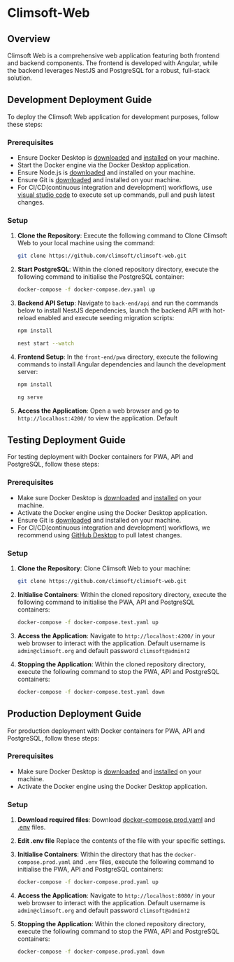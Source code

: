 # Climsoft-Web

## Overview
Climsoft Web is a comprehensive web application featuring both frontend and backend components. The frontend is developed with Angular, while the backend leverages NestJS and PostgreSQL for a robust, full-stack solution.

## Development Deployment Guide
To deploy the Climsoft Web application for development purposes, follow these steps:

### Prerequisites
- Ensure Docker Desktop is [downloaded](https://docs.docker.com/get-docker/) and [installed](https://docs.docker.com/engine/install/) on your machine.
- Start the Docker engine via the Docker Desktop application.
- Ensure Node.js is [downloaded](https://nodejs.org/en) and installed on your machine.
- Ensure Git is [downloaded](https://git-scm.com/) and installed on your machine.
- For CI/CD(continuous integration and development) workflows, use [visual studio code](https://code.visualstudio.com/) to execute set up commands, pull and push latest changes.

### Setup
1. **Clone the Repository**:
   Execute the following command to Clone Climsoft Web to your local machine using the command:
   ```bash
   git clone https://github.com/climsoft/climsoft-web.git
   ```

2. **Start PostgreSQL**:
   Within the cloned repository directory, execute the following command to initialise the PostgreSQL container:
   ```bash
   docker-compose -f docker-compose.dev.yaml up
   ```

3. **Backend API Setup**:
   Navigate to `back-end/api` and run the commands below to install NestJS dependencies, launch the backend API with hot-reload enabled and execute seeding migration scripts:
   ```bash
   npm install
   ```
   ```bash
   nest start --watch
   ```

4. **Frontend Setup**:
   In the `front-end/pwa` directory, execute the following commands to install Angular dependencies and launch the development server:
   ```bash
   npm install
   ```
    ```bash
   ng serve
   ```

5. **Access the Application**:
   Open a web browser and go to `http://localhost:4200/` to view the application. Default

## Testing Deployment Guide
For testing deployment with Docker containers for PWA, API and PostgreSQL, follow these steps:

### Prerequisites
- Make sure Docker Desktop is [downloaded](https://docs.docker.com/get-docker/) and [installed](https://docs.docker.com/engine/install/) on your machine.
- Activate the Docker engine using the Docker Desktop application.
- Ensure Git is [downloaded](https://git-scm.com/) and installed on your machine.
- For CI/CD(continuous integration and development) workflows, we recommend using [GitHub Desktop](https://desktop.github.com/) to pull latest changes.

### Setup
1. **Clone the Repository**:
   Clone Climsoft Web to your machine:
   ```bash
   git clone https://github.com/climsoft/climsoft-web.git
   ```

2. **Initialise Containers**:
   Within the cloned repository directory, execute the following command to initialise the PWA, API and PostgreSQL containers:
   ```bash
   docker-compose -f docker-compose.test.yaml up
   ```

3. **Access the Application**:
   Navigate to `http://localhost:4200/` in your web browser to interact with the application. Default username is `admin@climsoft.org` and default password `climsoft@admin!2`

4. **Stopping the Application**:
   Within the cloned repository directory, execute the following command to stop the PWA, API and PostgreSQL containers:
   ```bash
   docker-compose -f docker-compose.test.yaml down
   ```

## Production Deployment Guide
For production deployment with Docker containers for PWA, API and PostgreSQL, follow these steps:

### Prerequisites
- Make sure Docker Desktop is [downloaded](https://docs.docker.com/get-docker/) and [installed](https://docs.docker.com/engine/install/) on your machine.
- Activate the Docker engine using the Docker Desktop application.

### Setup
1. **Download required files**:
   Download [docker-compose.prod.yaml](https://raw.githubusercontent.com/climsoft/climsoft-web/refs/heads/main/docker-compose.prod.yaml) and [.env](https://raw.githubusercontent.com/climsoft/climsoft-web/refs/heads/main/.env) files. 
   
2. **Edit .env file**
   Replace the contents of the file with your specific settings.
   
3. **Initialise Containers**:
   Within the directory that has the `docker-compose.prod.yaml` and `.env` files, execute the following command to initialise the PWA, API and PostgreSQL containers:
   ```bash
   docker-compose -f docker-compose.prod.yaml up
   ```

4. **Access the Application**:
   Navigate to `http://localhost:8080/` in your web browser to interact with the application. Default username is `admin@climsoft.org` and default password `climsoft@admin!2`

5. **Stopping the Application**:
   Within the cloned repository directory, execute the following command to stop the PWA, API and PostgreSQL containers:
   ```bash
   docker-compose -f docker-compose.prod.yaml down
   ```
